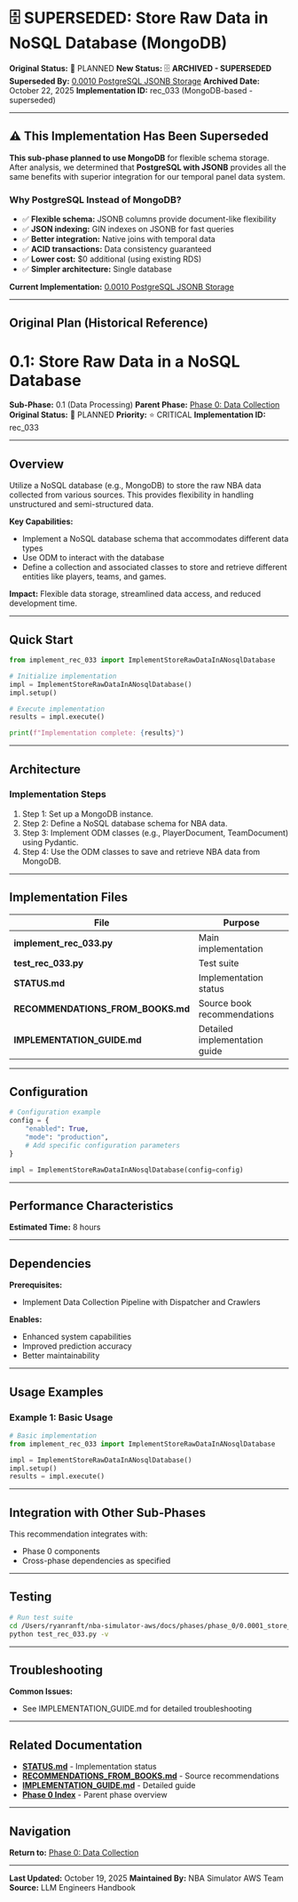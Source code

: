 # 🗄️ SUPERSEDED: Store Raw Data in NoSQL Database (MongoDB)

**Original Status:** 🔵 PLANNED
**New Status:** 🗄️ **ARCHIVED - SUPERSEDED**
**Superseded By:** [0.0010 PostgreSQL JSONB Storage](../../0.0010_postgresql_jsonb_storage/README.md)
**Archived Date:** October 22, 2025
**Implementation ID:** rec_033 (MongoDB-based - superseded)

---

## ⚠️ This Implementation Has Been Superseded

**This sub-phase planned to use MongoDB** for flexible schema storage. After analysis, we determined that **PostgreSQL with JSONB** provides all the same benefits with superior integration for our temporal panel data system.

### Why PostgreSQL Instead of MongoDB?

- ✅ **Flexible schema:** JSONB columns provide document-like flexibility
- ✅ **JSON indexing:** GIN indexes on JSONB for fast queries
- ✅ **Better integration:** Native joins with temporal data
- ✅ **ACID transactions:** Data consistency guaranteed
- ✅ **Lower cost:** $0 additional (using existing RDS)
- ✅ **Simpler architecture:** Single database

**Current Implementation:** [0.0010 PostgreSQL JSONB Storage](../../0.0010_postgresql_jsonb_storage/README.md)

---

## Original Plan (Historical Reference)

# 0.1: Store Raw Data in a NoSQL Database

**Sub-Phase:** 0.1 (Data Processing)
**Parent Phase:** [Phase 0: Data Collection](../../../PHASE_0_INDEX.md)
**Original Status:** 🔵 PLANNED
**Priority:** ⭐ CRITICAL
**Implementation ID:** rec_033

---

## Overview

Utilize a NoSQL database (e.g., MongoDB) to store the raw NBA data collected from various sources. This provides flexibility in handling unstructured and semi-structured data.

**Key Capabilities:**
- Implement a NoSQL database schema that accommodates different data types
- Use ODM to interact with the database
- Define a collection and associated classes to store and retrieve different entities like players, teams, and games.

**Impact:**
Flexible data storage, streamlined data access, and reduced development time.

---

## Quick Start

```python
from implement_rec_033 import ImplementStoreRawDataInANosqlDatabase

# Initialize implementation
impl = ImplementStoreRawDataInANosqlDatabase()
impl.setup()

# Execute implementation
results = impl.execute()

print(f"Implementation complete: {results}")
```

---

## Architecture

### Implementation Steps

1. Step 1: Set up a MongoDB instance.
2. Step 2: Define a NoSQL database schema for NBA data.
3. Step 3: Implement ODM classes (e.g., PlayerDocument, TeamDocument) using Pydantic.
4. Step 4: Use the ODM classes to save and retrieve NBA data from MongoDB.

---

## Implementation Files

| File | Purpose |
|------|---------|
| **implement_rec_033.py** | Main implementation |
| **test_rec_033.py** | Test suite |
| **STATUS.md** | Implementation status |
| **RECOMMENDATIONS_FROM_BOOKS.md** | Source book recommendations |
| **IMPLEMENTATION_GUIDE.md** | Detailed implementation guide |

---

## Configuration

```python
# Configuration example
config = {
    "enabled": True,
    "mode": "production",
    # Add specific configuration parameters
}

impl = ImplementStoreRawDataInANosqlDatabase(config=config)
```

---

## Performance Characteristics

**Estimated Time:** 8 hours

---

## Dependencies

**Prerequisites:**
- Implement Data Collection Pipeline with Dispatcher and Crawlers

**Enables:**
- Enhanced system capabilities
- Improved prediction accuracy
- Better maintainability

---

## Usage Examples

### Example 1: Basic Usage

```python
# Basic implementation
from implement_rec_033 import ImplementStoreRawDataInANosqlDatabase

impl = ImplementStoreRawDataInANosqlDatabase()
impl.setup()
results = impl.execute()
```

---

## Integration with Other Sub-Phases

This recommendation integrates with:
- Phase 0 components
- Cross-phase dependencies as specified

---

## Testing

```bash
# Run test suite
cd /Users/ryanranft/nba-simulator-aws/docs/phases/phase_0/0.0001_store_raw_data_in_a_nosql_database
python test_rec_033.py -v
```

---

## Troubleshooting

**Common Issues:**
- See IMPLEMENTATION_GUIDE.md for detailed troubleshooting

---

## Related Documentation

- **[STATUS.md](STATUS.md)** - Implementation status
- **[RECOMMENDATIONS_FROM_BOOKS.md](RECOMMENDATIONS_FROM_BOOKS.md)** - Source recommendations
- **[IMPLEMENTATION_GUIDE.md](IMPLEMENTATION_GUIDE.md)** - Detailed guide
- **[Phase 0 Index](../PHASE_0_INDEX.md)** - Parent phase overview

---

## Navigation

**Return to:** [Phase 0: Data Collection](../PHASE_0_INDEX.md)

---

**Last Updated:** October 19, 2025
**Maintained By:** NBA Simulator AWS Team
**Source:** LLM Engineers Handbook
